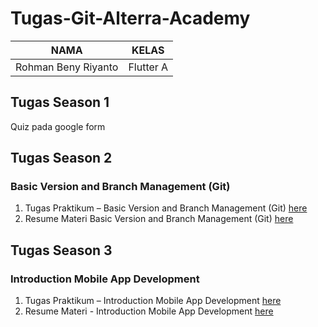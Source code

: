 # Tugas-Git-Alterra-Academy

| NAMA |  KELAS
|--|--|
| Rohman Beny Riyanto  |  Flutter A

## Tugas Season 1
Quiz pada google form

## Tugas Season 2
### Basic Version and Branch Management (Git)

1. Tugas Praktikum – Basic Version and Branch Management (Git) [here](https://github.com/RohmanBenyRiyanto/Tugas-Git-Alterra-Academy/blob/main/Tugas%20Praktikum%20%E2%80%93%20Basic%20Version%20and%20Branch%20Management%20(Git).MD)
2. Resume Materi Basic Version and Branch Management (Git) [here](https://github.com/RohmanBenyRiyanto/Tugas-Git-Alterra-Academy/blob/main/Resume%20Materi%20Basic%20Version%20and%20Branch%20Management%20(Git).MD)

## Tugas Season 3
### Introduction Mobile App Development

1. Tugas Praktikum – Introduction Mobile App Development [here](https://docs.google.com/document/d/1lhwZUM0uD1EFdQtjcFFrmRzTGgyfMTzM0RdtCG96uV4/edit?usp=sharing)
2. Resume Materi - Introduction Mobile App Development [here](https://docs.google.com/document/d/1K-NetVLDn3cmHUdAuwu6Rcv81mL4aId50il-3hKfMeQ/edit?usp=sharing)
